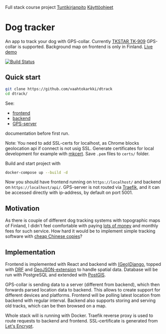 Full stack course project
[Tuntikirjanpito](./docs/workinghours.md) [Käyttöohjeet](./docs/userguide.md)

# Dog tracker

An app to track your dog with GPS-collar. Currently [TKSTAR TK-909](https://www.aliexpress.com/popular/tkstar-tk909.html) GPS-collar is supported. Background map on frontend is only in Finland. [Live demo](https://helka.dog)

[![Build Status](https://travis-ci.com/vaahtokarkki/dtrack.svg?branch=master)](https://travis-ci.com/vaahtokarkki/dtrack)

## Quick start
```bash
git clone https://github.com/vaahtokarkki/dtrack
cd dtrack/
```
See:
* [frontend](./frontend)
* [backend](./backend)
* [GPS-server](.tracker-server)

documentation before first run.

Note: You need to add SSL-certs for localhost, as Chrome blocks geolocation api if connect is not usig SSL. Generate certificates for local development for example with [mkcert](https://github.com/FiloSottile/mkcert). Save `.pem` files to `certs/` folder.

Build and start project with
```bash
docker-compose up --build -d
```

Now you should have frontend running on `https://localhost/` and backend on `https://localhost/api/`. GPS-server is not routed via [Traefik](https://docs.traefik.io), and it can be accessed directly with ip-address, by default on port 5001.

## Motivation

As there is couple of different dog tracking systems with topographic maps of Finland, I didn't feel comfortable with paying [lots of money](https://shop.tracker.fi/tr_fi/tracker-artemis.html) and monthly fees for such service. How hard it would be to implement simple tracking software with [cheap Chinese copies](https://www.aliexpress.com/popular/tkstar-tk909.html)?

## Implementation

Frontend is implemented with React and backend with [(Geo)Django](https://docs.djangoproject.com/en/3.0/ref/contrib/gis/), topped with [DRF](https://www.django-rest-framework.org/) and [GeoJSON-extension](https://github.com/openwisp/django-rest-framework-gis) to handle spatial data. Database will be run with PostgreSQL and extended with [PostGIS](https://postgis.net/).

GPS-collar is sending data to a server (different from backend), which then forwards parsed location data to backend. This allows to create support for different devices and platforms. Frontend will be polling latest location from backend with regular interval. Backend also supports storing and serving old tracks, which can be then browsed on a map.

Whole stack will is running with Docker. Traefik reverse proxy is used to route requests to backend and frontend. SSL-certificate is generated from [Let's Encrypt](https://docs.traefik.io/https/acme/).
